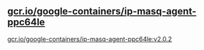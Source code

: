 
[gcr.io/google-containers/ip-masq-agent-ppc64le](https://hub.docker.com/r/anjia0532/google-containers.ip-masq-agent-ppc64le/tags/)
-----


[gcr.io/google-containers/ip-masq-agent-ppc64le:v2.0.2](https://hub.docker.com/r/anjia0532/google-containers.ip-masq-agent-ppc64le/tags/)


